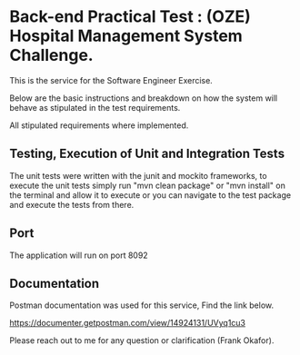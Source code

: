 # Back-end Practical Test : (OZE) Hospital Management System Challenge.

This is the service for the Software Engineer Exercise.

Below are the basic instructions and breakdown on how the system will
behave as stipulated in the test requirements.

All stipulated requirements where implemented.

## Testing, Execution of Unit and Integration Tests
The unit tests were written with the junit and mockito frameworks,
to execute the unit tests simply run "mvn clean package" or "mvn install" on the terminal and 
allow it to execute or you can navigate to the test package and execute the tests from there.

## Port
The application will run on port 8092

## Documentation
Postman documentation was used for this service, Find the link below.

https://documenter.getpostman.com/view/14924131/UVyq1cu3

Please reach out to me for any question or clarification (Frank Okafor).
